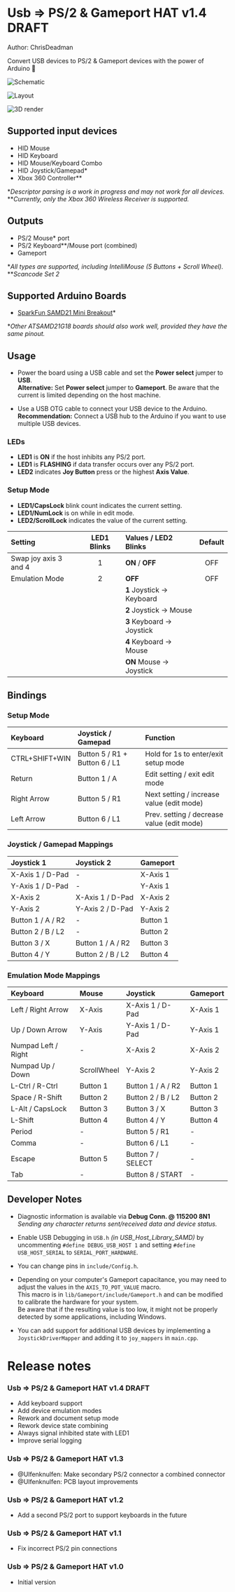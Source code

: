 Usb => PS/2 & Gameport HAT v1.4 DRAFT
=====================================

Author: ChrisDeadman

Convert USB devices to PS/2 & Gameport devices with the power of Arduino 🙂

![Schematic](Schematic.png)

![Layout](Layout.png)

![3D render](3DRender.png)

## Supported input devices
* HID Mouse
* HID Keyboard
* HID Mouse/Keyboard Combo
* HID Joystick/Gamepad*
* Xbox 360 Controller**

**Descriptor parsing is a work in progress and may not work for all devices.*  
***Currently, only the Xbox 360 Wireless Receiver is supported.*

## Outputs
* PS/2 Mouse* port
* PS/2 Keyboard**/Mouse port (combined)
* Gameport

**All types are supported, including IntelliMouse (5 Buttons + Scroll Wheel).*  
***Scancode Set 2*

## Supported Arduino Boards
* [SparkFun SAMD21 Mini Breakout](https://www.sparkfun.com/products/13664)*

**Other ATSAMD21G18 boards should also work well, provided they have the same pinout.*

## Usage

* Power the board using a USB cable and set the **Power select** jumper to **USB**.  
  **Alternative:** Set **Power select** jumper to **Gameport**. Be aware that the current is limited depending on the host machine.

* Use a USB OTG cable to connect your USB device to the Arduino.  
  **Recommendation:** Connect a USB hub to the Arduino if you want to use multiple USB devices.

### LEDs

* **LED1** is **ON** if the host inhibits any PS/2 port.
* **LED1** is **FLASHING** if data transfer occurs over any PS/2 port.
* **LED2** indicates **Joy Button** press or the highest **Axis Value**.

### Setup Mode

* **LED1/CapsLock** blink count indicates the current setting.
* **LED1/NumLock** is on while in edit mode.
* **LED2/ScrollLock** indicates the value of the current setting.


| Setting               | LED1 Blinks | Values / LED2 Blinks                 | Default |
|:----------------------|:-----------:|:-------------------------------------|:-------:|
| Swap joy axis 3 and 4 | 1           | **ON** / **OFF**                     | OFF     |
| Emulation Mode        | 2           | **OFF**                              | OFF     |
|                       |             | **1**  Joystick -> Keyboard          |         |
|                       |             | **2**  Joystick -> Mouse             |         |
|                       |             | **3**  Keyboard -> Joystick          |         |
|                       |             | **4**  Keyboard -> Mouse             |         |
|                       |             | **ON** Mouse    -> Joystick          |         |

## Bindings

### Setup Mode

| Keyboard        | Joystick / Gamepad            | Function                                   |
|:----------------|:------------------------------|:-------------------------------------------|
| CTRL+SHIFT+WIN  | Button 5 / R1 + Button 6 / L1 | Hold for 1s to enter/exit setup mode       |
| Return          | Button 1 / A                  | Edit setting / exit edit mode              |
| Right Arrow     | Button 5 / R1                 | Next setting / increase value (edit mode)  |
| Left Arrow      | Button 6 / L1                 | Prev. setting / decrease value (edit mode) |

### Joystick / Gamepad Mappings

| Joystick 1        | Joystick 2        | Gameport |
|:------------------|:------------------|:---------|
| X-Axis 1 / D-Pad  | -                 | X-Axis 1 |
| Y-Axis 1 / D-Pad  | -                 | Y-Axis 1 |
| X-Axis 2          | X-Axis 1 / D-Pad  | X-Axis 2 |
| Y-Axis 2          | Y-Axis 2 / D-Pad  | Y-Axis 2 |
| Button 1 / A / R2 | -                 | Button 1 |
| Button 2 / B / L2 | -                 | Button 2 |
| Button 3 / X      | Button 1 / A / R2 | Button 3 |
| Button 4 / Y      | Button 2 / B / L2 | Button 4 |

### Emulation Mode Mappings

| Keyboard            | Mouse       | Joystick          | Gameport |
|:--------------------|:------------|:------------------|:---------|
| Left / Right Arrow  | X-Axis      | X-Axis 1 / D-Pad  | X-Axis 1 |
| Up / Down Arrow     | Y-Axis      | Y-Axis 1 / D-Pad  | Y-Axis 1 |
| Numpad Left / Right | -           | X-Axis 2          | X-Axis 2 |
| Numpad Up / Down    | ScrollWheel | Y-Axis 2          | Y-Axis 2 |
| L-Ctrl / R-Ctrl     | Button 1    | Button 1 / A / R2 | Button 1 |
| Space / R-Shift     | Button 2    | Button 2 / B / L2 | Button 2 |
| L-Alt / CapsLock    | Button 3    | Button 3 / X      | Button 3 |
| L-Shift             | Button 4    | Button 4 / Y      | Button 4 |
| Period              | -           | Button 5 / R1     | -        |
| Comma               | -           | Button 6 / L1     | -        |
| Escape              | Button 5    | Button 7 / SELECT | -        |
| Tab                 | -           | Button 8 / START  | -        |

## Developer Notes

* Diagnostic information is available via **Debug Conn. @ 115200 8N1**  
  *Sending any character returns sent/received data and device status.*

* Enable USB Debugging in `USB.h` *(in USB_Host_Library_SAMD)* by uncommenting `#define DEBUG_USB_HOST 1` and setting `#define USB_HOST_SERIAL` to `SERIAL_PORT_HARDWARE`.

* You can change pins in `include/Config.h`.

* Depending on your computer's Gameport capacitance, you may need to adjust the values in the `AXIS_TO_POT_VALUE` macro.  
  This macro is in `lib/Gameport/include/Gameport.h` and can be modified to calibrate the hardware for your system.  
  Be aware that if the resulting value is too low, it might not be properly detected by some applications, including Windows.

* You can add support for additional USB devices by implementing a `JoystickDriverMapper` and adding it to `joy_mappers` in `main.cpp`.

Release notes
=============

### Usb => PS/2 & Gameport HAT v1.4 DRAFT
* Add keyboard support
* Add device emulation modes
* Rework and document setup mode
* Rework device state combining
* Always signal inhibited state with LED1
* Improve serial logging

### Usb => PS/2 & Gameport HAT v1.3
* @Ulfenknulfen: Make secondary PS/2 connector a combined connector
* @Ulfenknulfen: PCB layout improvements

### Usb => PS/2 & Gameport HAT v1.2
* Add a second PS/2 port to support keyboards in the future

### Usb => PS/2 & Gameport HAT v1.1
* Fix incorrect PS/2 pin connections

### Usb => PS/2 & Gameport HAT v1.0
* Initial version
